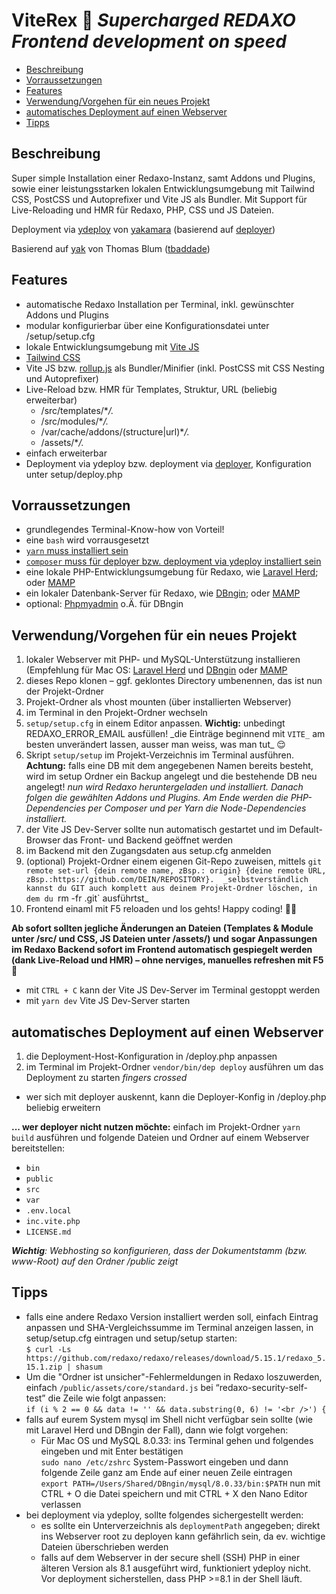 # ViteRex 🚀 _Supercharged REDAXO Frontend development on speed_

- [Beschreibung](#beschreibung)
- [Vorraussetzungen](#requirements)
- [Features](#features)
- [Verwendung/Vorgehen für ein neues Projekt](#anker-neues-projekt)
- [automatisches Deployment auf einen Webserver](#deployment)
- [Tipps](#tips)

<a name="beschreibung"></a>

## Beschreibung

Super simple Installation einer Redaxo-Instanz, samt Addons und Plugins, sowie
einer leistungsstarken lokalen Entwicklungsumgebung mit Tailwind CSS, PostCSS und
Autoprefixer und Vite JS als Bundler.
Mit Support für Live-Reloading und HMR für Redaxo, PHP, CSS und JS Dateien.

Deployment via [ydeploy](https://github.com/yakamara/ydeploy) von [yakamara](https://github.com/yakamara/) (basierend auf [deployer](https://deployer.org/))

Basierend auf [yak](https://github.com/yakamara/yak) von Thomas Blum ([tbaddade](https://github.com/tbaddade))

<a name="features"></a>

## Features

- automatische Redaxo Installation per Terminal, inkl. gewünschter Addons und Plugins
- modular konfigurierbar über eine Konfigurationsdatei unter /setup/setup.cfg
- lokale Entwicklungsumgebung mit [Vite JS](https://vitejs.dev/)
- [Tailwind CSS](https://tailwindcss.com/)
- Vite JS bzw. [rollup.js](https://rollupjs.org/) als Bundler/Minifier (inkl. PostCSS mit CSS Nesting und Autoprefixer)
- Live-Reload bzw. HMR für Templates, Struktur, URL (beliebig erweiterbar)
  - /src/templates/\*_/._
  - /src/modules/\*_/._
  - /var/cache/addons/(structure|url)\*_/._
  - /assets/\*_/._
- einfach erweiterbar
- Deployment via ydeploy bzw. deployment via [deployer](https://deployer.org/), Konfiguration unter setup/deploy.php

<a name="requirements"></a>

## Vorraussetzungen

- grundlegendes Terminal-Know-how von Vorteil!
- eine `bash` wird vorrausgesetzt
- [`yarn` muss installiert sein](https://yarnpkg.com)
- [`composer` muss für deployer bzw. deployment via ydeploy installiert sein](https://getcomposer.org/)
- eine lokale PHP-Entwicklungsumgebung für Redaxo, wie [Laravel Herd](https://herd.laravel.com/); oder [MAMP](https://www.mamp.info)
- ein lokaler Datenbank-Server für Redaxo, wie [DBngin](https://dbngin.com/); oder [MAMP](https://www.mamp.info)
- optional: [Phpmyadmin](http://phpmyadmin.net/) o.Ä. für DBngin

<a name="anker-neues-projekt"></a>

## Verwendung/Vorgehen für ein neues Projekt

1. lokaler Webserver mit PHP- und MySQL-Unterstützung installieren (Empfehlung für Mac OS: [Laravel Herd](https://herd.laravel.com/) und [DBngin](https://dbngin.com/) oder [MAMP](https://www.mamp.info)
2. dieses Repo klonen – ggf. geklontes Directory umbenennen, das ist nun der Projekt-Ordner
3. Projekt-Ordner als vhost mounten (über installierten Webserver)
4. im Terminal in den Projekt-Ordner wechseln
5. `setup/setup.cfg` in einem Editor anpassen. __Wichtig:__ unbedingt REDAXO_ERROR_EMAIL ausfüllen!
   _die Einträge beginnend mit `VITE_` am besten unverändert lassen, ausser man weiss, was man tut\_ 😌
6. Skript `setup/setup` im Projekt-Verzeichnis im Terminal ausführen. __Achtung:__ falls eine DB mit dem angegebenen Namen bereits besteht, wird im setup Ordner ein Backup angelegt und die bestehende DB neu angelegt!
   _nun wird Redaxo heruntergeladen und installiert. Danach folgen die gewählten Addons und Plugins. Am Ende werden die PHP-Dependencies per Composer und per Yarn die Node-Dependencies installiert._
7. der Vite JS Dev-Server sollte nun automatisch gestartet und im Default-Browser das Front- und Backend geöffnet werden
8. im Backend mit den Zugangsdaten aus setup.cfg anmelden
9. (optional) Projekt-Ordner einem eigenen Git-Repo zuweisen, mittels `git remote set-url {dein remote name, zBsp.: origin} {deine remote URL, zBsp.:https://github.com/DEIN/REPOSITORY}. 
  _selbstverständlich kannst du GIT auch komplett aus deinem Projekt-Ordner löschen, in dem du `rm -fr .git` ausführtst_
10. Frontend einaml mit F5 reloaden und los gehts! Happy coding! 🙌🏼

**Ab sofort sollten jegliche Änderungen an Dateien (Templates & Module unter /src/ und CSS, JS Dateien unter /assets/) und sogar Anpassungen im Redaxo Backend sofort im Frontend automatisch gespiegelt werden (dank Live-Reload und HMR) – ohne nerviges, manuelles refreshen mit F5** 🍔

- mit `CTRL + C` kann der Vite JS Dev-Server im Terminal gestoppt werden
- mit `yarn dev` Vite JS Dev-Server starten

<a name="deployment"></a>

## automatisches Deployment auf einen Webserver

1. die Deployment-Host-Konfiguration in /deploy.php anpassen
2. im Terminal im Projekt-Ordner `vendor/bin/dep deploy` ausführen um das Deployment zu starten _fingers crossed_

- wer sich mit deployer auskennt, kann die Deployer-Konfig in /deploy.php beliebig erweitern

**... wer deployer nicht nutzen möchte:**
einfach im Projekt-Ordner `yarn build` ausführen und folgende Dateien und Ordner auf einem Webserver bereitstellen:

- `bin`
- `public`
- `src`
- `var`
- `.env.local`
- `inc.vite.php`
- `LICENSE.md`

_**Wichtig**: Webhosting so konfigurieren, dass der Dokumentstamm (bzw. www-Root) auf den Ordner /public zeigt_

<a name="tips"></a>

## Tipps

- falls eine andere Redaxo Version installiert werden soll, einfach Eintrag anpassen und SHA-Vergleichssumme im Terminal anzeigen lassen, in setup/setup.cfg eintragen und setup/setup starten:<br/>
  `$ curl -Ls https://github.com/redaxo/redaxo/releases/download/5.15.1/redaxo_5.15.1.zip | shasum`
- Um die "Ordner ist unsicher"-Fehlermeldungen in Redaxo loszuwerden, einfach `/public/assets/core/standard.js` bei “redaxo-security-self-test” die Zeile wie folgt anpassen:<br/>
  `if (i % 2 == 0 && data != '' && data.substring(0, 6) != '<br />') {`
- falls auf eurem System mysql im Shell nicht verfügbar sein sollte (wie mit Laravel Herd und DBngin der Fall), dann wie folgt vorgehen:
  - Für Mac OS und MySQL 8.0.33:
    ins Terminal gehen und folgendes eingeben und mit Enter bestätigen<br/>
    `sudo nano /etc/zshrc`
    System-Passwort eingeben und dann folgende Zeile ganz am Ende auf einer neuen Zeile eintragen<br/>
    `export PATH=/Users/Shared/DBngin/mysql/8.0.33/bin:$PATH`
    nun mit CTRL + O die Datei speichern und mit CTRL + X den Nano Editor verlassen
- bei deployment via ydeploy, sollte folgendes sichergestellt werden:
  - es sollte ein Unterverzeichnis als `deploymentPath` angegeben; direkt ins Webserver root zu deployen kann gefährlich sein, da ev. wichtige Dateien überschrieben werden
  - falls auf dem Webserver in der secure shell (SSH) PHP in einer älteren Version als 8.1 ausgeführt wird, funktioniert ydeploy nicht. Vor deployment sicherstellen, dass PHP >=8.1 in der Shell läuft.
